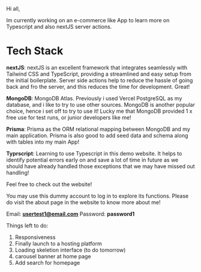 Hi all, 

Im currently working on an e-commerce like App to learn more on Typescript and also nextJS server actions.

<h1 className="underline">Tech Stack</h1>

**nextJS**: nextJS is an excellent framework that integrates seamlessly with Tailwind CSS and TypeScript, providing a streamlined and easy setup from the initial boilerplate. Server side actions help to reduce the hassle of going back and fro the server, and this reduces the time for development. Great!

**MongoDB**: MongoDB Atlas. Previously i used Vercel PostgreSQL as my database, and i like to try to use other sources. MongoDB is another popular choice, hence i set off to try to use it! Lucky me that MongoDB provided 1 x free use for test runs, or junior developers like me!

**Prisma**: Prisma as the ORM relational mapping between MongoDB and my main application. Prisma is also good to add seed data and schema along with tables into my main App!

**Typrscript**: Learning to use Typescript in this demo website. It helps to identify potential errors early on and save a lot of time in future as we should have already handled those exceptions that we may have missed out handling!

Feel free to check out the website!

You may use this dummy account to log in to explore its functions. Please do visit the about page in the website to know more about me!

Email: **usertest1@email.com**
Password: **password1**

Things left to do: 
1) Responsiveness 
2) Finally launch to a hosting platform
3) Loading skeletion interface (to do tomorrow)
4) carousel banner at home page
5) Add search for homepage
